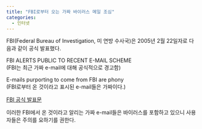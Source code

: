 ```yaml
---
title: "FBI로부터 오는 가짜 바이러스 메일 조심"
categories:
  - 인터넷
---
```


FBI(Federal Bureau of Investigation, 미 연방 수사국)은 2005년 2월 22일자로 다음과 같이 공식 발표했다.  

FBI ALERTS PUBLIC TO RECENT E-MAIL SCHEME  
(FBI는 최근 가짜 e-mail에 대해 공식적으로 경고함)  
  
E-mails purporting to come from FBI are phony  
(FBI로부터 온 것이라고 표시된 e-mail들은 가짜이다.)
  
  
[FBI 공식 발표문](http://www.fbi.gov/pressrel/pressrel05/022205.htm)  
  
이러한 FBI에서 온 것이라고 알리는 가짜 e-mail들은 바이러스를 포함하고 있으니 사용자들은 주의를 요하기를 권한다.
